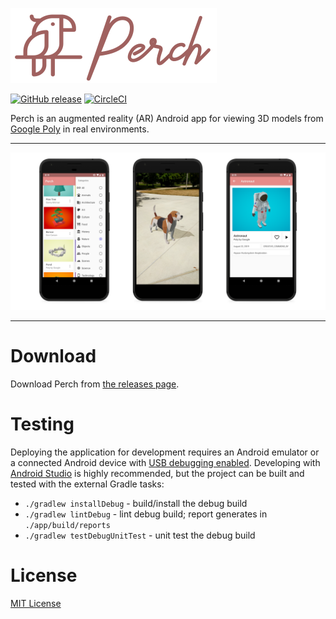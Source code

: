 ![Perch](/res/perch_header.png)

[![GitHub release](https://img.shields.io/github/release/xgi/perch.svg)](https://github.com/xgi/perch/releases)
[![CircleCI](https://circleci.com/gh/xgi/perch/tree/master.svg?style=svg)](https://circleci.com/gh/xgi/perch/tree/master)

Perch is an augmented reality (AR) Android app for viewing 3D models from [Google Poly](https://poly.google.com) in real environments.

---

![Perch screenshots](/res/screenshots.png)

---

# Download

Download Perch from [the releases page](https://github.com/xgi/houdoku/releases).

# Testing

Deploying the application for development requires an Android emulator or a connected Android device
with [USB debugging enabled](https://developer.android.com/studio/debug/dev-options.html).
Developing with [Android Studio](https://developer.android.com/studio) is highly recommended, but
the project can be built and tested with the external Gradle tasks:

* `./gradlew installDebug` - build/install the debug build
* `./gradlew lintDebug` - lint debug build; report generates in `./app/build/reports`
* `./gradlew testDebugUnitTest` - unit test the debug build

# License

[MIT License](https://github.com/xgi/perch/blob/master/LICENSE)

